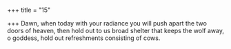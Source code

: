 +++
title = "15"

+++
Dawn, when today with your radiance you will push apart the two  doors of heaven,
then hold out to us broad shelter that keeps the wolf away, o goddess,  hold out refreshments consisting of cows.